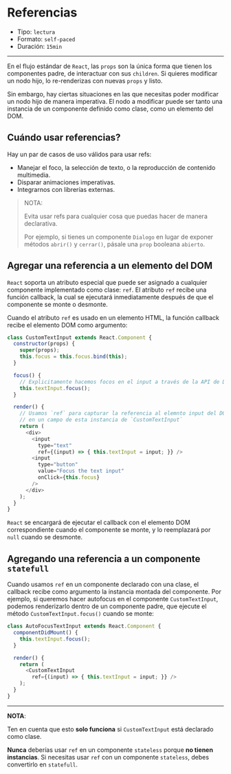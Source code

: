 # Referencias

* Tipo: `lectura`
* Formato: `self-paced`
* Duración: `15min`

***

En el flujo estándar de `React`, las `props` son la única forma que tienen los
componentes padre, de interactuar con sus `children`. Si quieres modificar un
nodo hijo, lo re-renderizas con nuevas `props` y listo.

Sin embargo, hay ciertas situaciones en las que necesitas poder modificar un
nodo hijo de manera imperativa. El nodo a modificar puede ser tanto una
instancia de un componente definido como clase, como un elemento del DOM.

## Cuándo usar referencias?

Hay un par de casos de uso válidos para usar refs:

* Manejar el foco, la selección de texto, o la reproducción de contenido
  multimedia.
* Disparar animaciones imperativas.
* Integrarnos con librerías externas.

> NOTA:
>
> Evita usar refs para cualquier cosa que puedas hacer de manera declarativa.
>
> Por ejemplo, si tienes un componente `Dialogo` en lugar de exponer métodos
> `abrir()` y `cerrar()`, pásale una `prop` booleana `abierto`.

## Agregar una referencia a un elemento del DOM

`React` soporta un atributo especial que puede ser asignado a cualquier
componente implementado como clase: `ref`. El atributo `ref` recibe una función
callback, la cual se ejecutará inmediatamente después de que el componente se
monte o desmonte.

Cuando el atributo `ref` es usado en un elemento HTML, la función callback
recibe el elemento DOM como argumento:

```js
class CustomTextInput extends React.Component {
  constructor(props) {
    super(props);
    this.focus = this.focus.bind(this);
  }

  focus() {
    // Explicitamente hacemos focos en el input a través de la API de DOM
    this.textInput.focus();
  }

  render() {
    // Usamos `ref` para capturar la referencia al elemnto input del DOM
    // en un campo de esta instancia de `CustomTextInput`
    return (
      <div>
        <input
          type="text"
          ref={(input) => { this.textInput = input; }} />
        <input
          type="button"
          value="Focus the text input"
          onClick={this.focus}
        />
      </div>
    );
  }
}
```

`React` se encargará de ejecutar el callback con el elemento DOM correspondiente
cuando el componente se monte, y lo reemplazará por `null` cuando se desmonte.

## Agregando una referencia a un componente `statefull`

Cuando usamos `ref` en un componente declarado con una clase, el callback recibe
como argumento la instancia montada del componente. Por ejemplo, si queremos
hacer autofocus en el componente `CustomTextInput`, podemos renderizarlo dentro
de un componente padre, que ejecute el método `CustomTextInput.focus()` cuando
se monte:

```js
class AutoFocusTextInput extends React.Component {
  componentDidMount() {
    this.textInput.focus();
  }

  render() {
    return (
      <CustomTextInput
        ref={(input) => { this.textInput = input; }} />
    );
  }
}
```

***

**NOTA**:

Ten en cuenta que esto **solo funciona** si `CustomTextInput` está declarado
como clase.

**Nunca** deberías usar `ref` en un componente `stateless` porque **no tienen
instancias**. Si necesitas usar `ref` con un componente `stateless`, debes
convertirlo en `statefull`.
